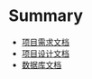 # Summary

* [项目需求文档](requirementDoc.md)
* [项目设计文档](IContest系统设计文档.md)
* [数据库文档](IContest数据库设计文档v1.1.md)